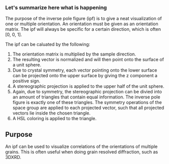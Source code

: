 ### Let's summarize here what is happening
The purpose of the inverse pole figure (ipf) is to give a neat visualization of one or multiple orientation. 
An orientation must be given as an orientation matrix.
The ipf will always be specific for a certain direction, which is often [0, 0, 1].

The ipf can be caluated by the following:
1. The orientation matrix is multiplied by the sample direction.
2. The resulting vector is normalized and will then point onto the surface of a unit sphere.
3. Due to crystal symmetry, each vector pointing onto the lower surface can be projected onto the upper surface by giving the z component a positive sign.
4. A stereographic projection is applied to the upper half of the unit sphere.
5. Again, due to symmetry, the stereographic projection can be divied into an amount of triangles that contain equal information. The inverse pole figure is exactly one of these triangles. The symmetry operations of the space group are applied to each projected vector, such that all projected vectors lie inside the chosen triangle.
6. A HSL coloring is applied to the triangle.

## Purpose
An ipf can be used to visualize correlations of the orientations of multiple grains. This is often useful when doing grain resolved diffraction, such as 3DXRD.